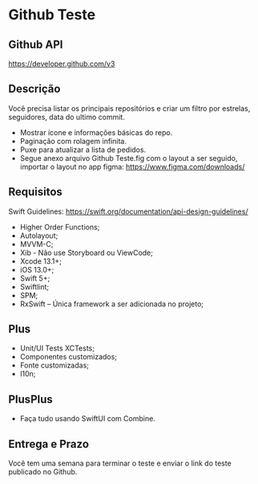 # Github Teste

## Github API
https://developer.github.com/v3

## Descrição

Você precisa listar os principais repositórios e criar um filtro por estrelas, seguidores, data do ultimo commit.

- Mostrar ícone e informações básicas do repo.
- Paginação com rolagem infinita.
- Puxe para atualizar a lista de pedidos.
- Segue anexo arquivo Github Teste.fig com o layout a ser seguido, importar o layout no app figma: https://www.figma.com/downloads/

## Requisitos

Swift Guidelines: https://swift.org/documentation/api-design-guidelines/

- Higher Order Functions;
- Autolayout;
- MVVM-C;
- Xib - Não use Storyboard ou ViewCode;
- Xcode 13.1+;
- iOS 13.0+;
- Swift 5+;
- Swiftlint;
- SPM;
- RxSwift – Única framework a ser adicionada no projeto;

## Plus

- Unit/UI Tests XCTests;
- Componentes customizados;
- Fonte customizadas;
- l10n;

## PlusPlus

- Faça tudo usando SwiftUI com Combine.

## Entrega e Prazo

Você tem uma semana para terminar o teste e enviar o link do teste publicado no Github.
